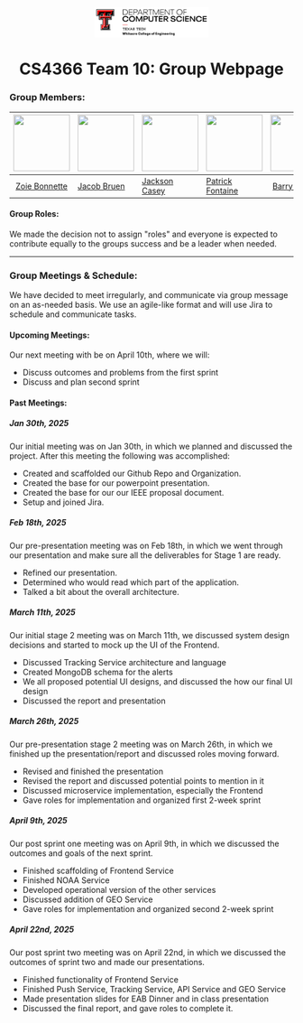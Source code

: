<div align="center">

<picture>
        <source media="(prefers-color-scheme: dark)" srcset="https://raw.githubusercontent.com/jaxcksn/jaxcksn/main/files/ttu_cs_dark.png">
        <img alt="Texas Tech Computer Science - Whitacre College of Engineering" src="https://raw.githubusercontent.com/jaxcksn/jaxcksn/main/files/ttu_cs_light.png" width="40%" align="center">
</picture>

# CS4366 Team 10: Group Webpage

</div>

### Group Members:

<div align="center">
  
| <img src="https://github.com/zoiebonnette03.png" width="100" height="100">| <img src="https://github.com/JacobBruen.png" width="100" height="100"> | <img src="https://github.com/jaxcksn.png" width="100" height="100">| <img src="https://github.com/patrickpfontaine.png" width="100" height="100">| <img src="https://github.com/bgorman65.png" width="100" height="100"> |
|:-------------:|---------------|--------------|------------------|:-----------:|
| [Zoie Bonnette](https://github.com/zoiebonnette03) | [Jacob Bruen](https://github.com/JacobBruen) | [Jackson Casey](https://github.com/jaxcksn) | [Patrick Fontaine](https://github.com/patrickpfontaine) | [Barry Gorman](https://github.com/bgorman65) |

</div>

#### Group Roles:

We made the decision not to assign "roles" and everyone is expected to contribute equally to the groups success and be a leader when needed.

---

### Group Meetings & Schedule:

We have decided to meet irregularly, and communicate via group message on an as-needed basis. We use an agile-like format and will use Jira to schedule and communicate tasks.

#### Upcoming Meetings:

Our next meeting with be on April 10th, where we will:

- Discuss outcomes and problems from the first sprint
- Discuss and plan second sprint

#### Past Meetings:

##### Jan 30th, 2025
Our initial meeting was on Jan 30th, in which we planned and discussed the project. After this meeting the following was accomplished:

- Created and scaffolded our Github Repo and Organization.
- Created the base for our powerpoint presentation.
- Created the base for our our IEEE proposal document.
- Setup and joined Jira.

##### Feb 18th, 2025

Our pre-presentation meeting was on Feb 18th, in which we went through our presentation and make sure all the deliverables for Stage 1 are ready.

- Refined our presentation.
- Determined who would read which part of the application.
- Talked a bit about the overall architecture.

##### March 11th, 2025

Our initial stage 2 meeting was on March 11th, we discussed system design decisions and started to mock up the UI of the Frontend.

- Discussed Tracking Service architecture and language
- Created MongoDB schema for the alerts
- We all proposed potential UI designs, and discussed the how our final UI design
- Discussed the report and presentation

##### March 26th, 2025

Our pre-presentation stage 2 meeting was on March 26th, in which we finished up the presentation/report and discussed roles moving forward.

- Revised and finished the presentation
- Revised the report and discussed potential points to mention in it
- Discussed microservice implementation, especially the Frontend
- Gave roles for implementation and organized first 2-week sprint

##### April 9th, 2025

Our post sprint one meeting was on April 9th, in which we discussed the outcomes and goals of the next sprint.

- Finished scaffolding of Frontend Service
- Finished NOAA Service
- Developed operational version of the other services
- Discussed addition of GEO Service
- Gave roles for implementation and organized second 2-week sprint

##### April 22nd, 2025

Our post sprint two meeting was on April 22nd, in which we discussed the outcomes of sprint two and made our presentations.

- Finished functionality of Frontend Service
- Finished Push Service, Tracking Service, API Service and GEO Service
- Made presentation slides for EAB Dinner and in class presentation
- Discussed the final report, and gave roles to complete it.

